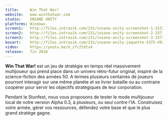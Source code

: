 ```yaml
---
title:     Win That War!
website:   www.winthatwar.com
studio:    INSANE UNITY
platforms: Windows
screen1:   http://files.intrazik.com/231/insane-unity-screenshot-1-3133-493-20150422-105927.png
screen2:   http://files.intrazik.com/231/insane-unity-screenshot-2-3371-493-20150422-105928.jpg
screen3:   http://files.intrazik.com/231/insane-unity-screenshot-3-3373-493-20150422-105928.jpg
boxart:    http://files.intrazik.com/231/insane-unity-jaquette-3375-493-20150422-105929.jpg
video:     https://youtu.be/U_zfc2tdtx4
release:   fin 2016
---
```


**Win That War!** est un jeu de stratégie en temps réel massivement multijoueur  qui prend place dans un univers rétro-futur original, inspiré de la science-fiction des années 50. A termes plusieurs centaines de joueurs pourront interagir sur une même planète et se livrer bataille ou au contraire coopérer pour servir les objectifs stratégiques de leur corporation. 

Pendant le Stunfest, nous vous proposons de tester le mode multijoueur local de notre version Alpha 0.3, à plusieurs, ou seul contre l'IA. Construisez votre armée, gérer vos ressources, défendez votre base et que le plus grand stratège gagne.
